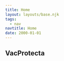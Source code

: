 ```yaml
---
title: Home
layout: layouts/base.njk
tags:
  - nav
navtitle: Home
date: 2000-01-01
---
```


## VacProtecta